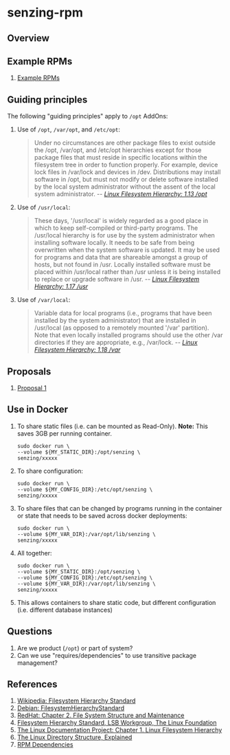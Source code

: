 # senzing-rpm

## Overview

## Example RPMs

1. [Example RPMs](docs/example-rpms)

## Guiding principles

The following "guiding principles" apply to `/opt` AddOns:

1. Use of `/opt`, `/var/opt`, and `/etc/opt`:
    > Under no circumstances are other package files to exist outside the /opt, /var/opt, and /etc/opt hierarchies except for those package files that must reside in specific locations within the filesystem tree in order to function properly. For example, device lock files in /var/lock and devices in /dev. Distributions may install software in /opt, but must not modify or delete software installed by the local system administrator without the assent of the local system administrator.
    > -- *[Linux Filesystem Hierarchy: 1.13 /opt](https://www.tldp.org/LDP/Linux-Filesystem-Hierarchy/html/opt.html)*
1. Use of `/usr/local`:
    > These days, '/usr/local' is widely regarded as a good place in which to keep self-compiled or third-party programs. The /usr/local hierarchy is for use by the system administrator when installing software locally. It needs to be safe from being overwritten when the system software is updated. It may be used for programs and data that are shareable amongst a group of hosts, but not found in /usr. Locally installed software must be placed within /usr/local rather than /usr unless it is being installed to replace or upgrade software in /usr.
    > -- *[Linux Filesystem Hierarchy:  1.17 /usr](https://www.tldp.org/LDP/Linux-Filesystem-Hierarchy/html/usr.html)*
1. Use of `/var/local`:
    > Variable data for local programs (i.e., programs that have been installed by the system administrator) that are installed in /usr/local (as opposed to a remotely mounted '/var' partition). Note that even locally installed programs should use the other /var directories if they are appropriate, e.g., /var/lock.
    > -- *[Linux Filesystem Hierarchy:  1.18 /var](https://www.tldp.org/LDP/Linux-Filesystem-Hierarchy/html/var.html)*

## Proposals

1. [Proposal 1](docs/proposal-1)

## Use in Docker

1. To share static files (i.e. can be mounted as Read-Only).
   **Note:** This saves 3GB per running container.

    ```console
    sudo docker run \
    --volume ${MY_STATIC_DIR}:/opt/senzing \
    senzing/xxxxx
    ```

1. To share configuration:

    ```console
    sudo docker run \
    --volume ${MY_CONFIG_DIR}:/etc/opt/senzing \
    senzing/xxxxx
    ```

1. To share files that can be changed by programs running in the container
   or state that needs to be saved across docker deployments:

    ```console
    sudo docker run \
    --volume ${MY_VAR_DIR}:/var/opt/lib/senzing \
    senzing/xxxxx
    ```

1. All together:

    ```console
    sudo docker run \
    --volume ${MY_STATIC_DIR}:/opt/senzing \
    --volume ${MY_CONFIG_DIR}:/etc/opt/senzing \
    --volume ${MY_VAR_DIR}:/var/opt/lib/senzing \
    senzing/xxxxx
    ```

1. This allows containers to share static code, but different configuration (i.e. different database instances)

## Questions

1. Are we product (`/opt`) or part of system?
1. Can we use "requires/dependencies" to use transitive package management?

## References

1. [Wikipedia: Filesystem Hierarchy Standard](https://en.wikipedia.org/wiki/Filesystem_Hierarchy_Standard)
1. [Debian: FilesystemHierarchyStandard](https://wiki.debian.org/FilesystemHierarchyStandard)
1. [RedHat: Chapter 2. File System Structure and Maintenance](https://access.redhat.com/documentation/en-us/red_hat_enterprise_linux/6/html/storage_administration_guide/ch-filesystem)
1. [Filesystem Hierarchy Standard, LSB Workgroup, The Linux Foundation](https://refspecs.linuxfoundation.org/FHS_3.0/fhs-3.0.pdf)
1. [The Linux Documentation Project: Chapter 1. Linux Filesystem Hierarchy](https://www.tldp.org/LDP/Linux-Filesystem-Hierarchy/html/c23.html)
1. [The Linux Directory Structure, Explained](https://www.howtogeek.com/117435/htg-explains-the-linux-directory-structure-explained/)
1. [RPM Dependencies](https://rpm.org/user_doc/dependencies.html)
